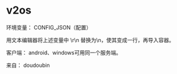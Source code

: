 # v2os

环境变量： CONFIG_JSON（配置）

用文本编辑器将上述变量中 \r\n 替换为\n，使其变成一行，再导入容器。

客户端： android、windows可用同一个服务端。

来自：
doudoubin
